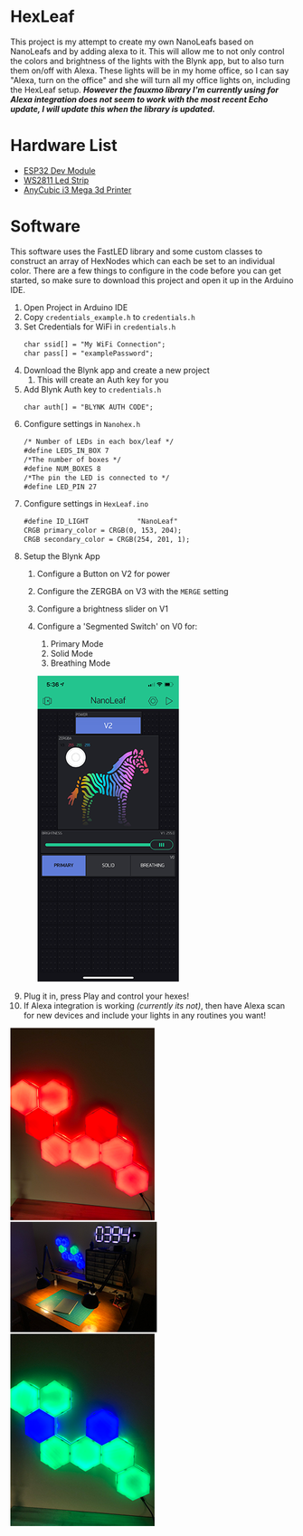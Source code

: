# HexLeaf
This project is my attempt to create my own NanoLeafs based on NanoLeafs and by adding alexa to it. This will allow me to not only control the colors and brightness of the lights with the Blynk app, 
but to also turn them on/off with Alexa. These lights will be in my home office, so I can say "Alexa, turn on the office" and she will turn all my office lights on, including the HexLeaf setup. ***However the fauxmo library I'm currently using for Alexa integration does not seem to work with the most recent Echo update, I will update this when the library is updated.***

# Hardware List
* [ESP32 Dev Module](https://www.amazon.com/gp/product/B07Q576VWZ/ref=ppx_yo_dt_b_asin_title_o00_s00?ie=UTF8&psc=1)
* [WS2811 Led Strip](https://www.amazon.com/BTF-LIGHTING-300LEDs-Addressable-Flexible-Non-waterproof/dp/B01CNL6K52/ref=sr_1_1_sspa?dchild=1&keywords=ws2811&qid=1589404282&sr=8-1-spons&psc=1&spLa=ZW5jcnlwdGVkUXVhbGlmaWVyPUExRFhaSUtURTkzNkJOJmVuY3J5cHRlZElkPUEwMTEzOTI3MzlQQkpDSzNDQkomZW5jcnlwdGVkQWRJZD1BMDYwMTg0MUpGSzRBNTNJWUNUViZ3aWRnZXROYW1lPXNwX2F0ZiZhY3Rpb249Y2xpY2tSZWRpcmVjdCZkb05vdExvZ0NsaWNrPXRydWU=)
* [AnyCubic i3 Mega 3d Printer](https://www.anycubic.com/collections/anycubic-mega-3d-printers/products/anycubic-i3-mega-s?variant=30151431192636)

# Software 
This software uses the FastLED library and some custom classes to construct an array of HexNodes which can each be set to an individual color. There are a few things to configure in the code before you can get started, so make sure to download this project and open it up in the Arduino IDE. 

1. Open Project in Arduino IDE
1. Copy `credentials_example.h` to `credentials.h`
1. Set Credentials for WiFi in `credentials.h`
    ```
    char ssid[] = "My WiFi Connection";
    char pass[] = "examplePassword";
    ```
1. Download the Blynk app and create a new project
    1. This will create an Auth key for you
1. Add Blynk Auth key to `credentials.h`
    ```
    char auth[] = "BLYNK AUTH CODE";
    ```
1. Configure settings in `Nanohex.h`
    ```
    /* Number of LEDs in each box/leaf */
    #define LEDS_IN_BOX 7
    /*The number of boxes */
    #define NUM_BOXES 8
    /*The pin the LED is connected to */
    #define LED_PIN 27
    ```
1. Configure settings in `HexLeaf.ino`
    ```
    #define ID_LIGHT            "NanoLeaf"
    CRGB primary_color = CRGB(0, 153, 204);
    CRGB secondary_color = CRGB(254, 201, 1);
    ```
1. Setup the Blynk App
    1. Configure a Button on V2 for power
    1. Configure the ZERGBA on V3 with the `MERGE` setting
    1. Configure a brightness slider on V1
    1. Configure a 'Segmented Switch' on V0 for:
        1. Primary Mode
        1. Solid Mode
        1. Breathing Mode
        
        ![BlynkImage](https://github.com/csteamengine/HexLeaf/blob/master/images/IMG_5288.png)
1. Plug it in, press Play and control your hexes!
1. If Alexa integration is working *(currently its not)*, then have Alexa scan for new devices and include your lights in any routines you want!

![BlynkImage](https://github.com/csteamengine/HexLeaf/blob/master/images/IMG_2474.png)
![BlynkImage](https://github.com/csteamengine/HexLeaf/blob/master/images/IMG_3080.png)
![BlynkImage](https://github.com/csteamengine/HexLeaf/blob/master/images/IMG_3875.png)
